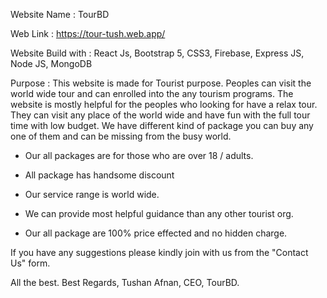 
Website Name : TourBD

Web Link : https://tour-tush.web.app/

Website Build with : React Js, Bootstrap 5, CSS3, Firebase, Express JS, Node JS, MongoDB

Purpose : This website is made for Tourist purpose. Peoples can visit the world wide tour and can enrolled into the any tourism programs. The website is mostly helpful for the peoples who looking for have a relax tour. They can visit any place of the world wide and have fun with the full tour time with low budget. We have different kind of package you can buy any one of them and can be missing from the busy world.

* Our all packages are for those who are over 18 / adults.

* All package has handsome discount

* Our service range is world wide. 

* We can provide most helpful guidance than any other tourist org.

* Our all package are 100% price effected and no hidden charge.

If you have any suggestions please kindly join with us from the "Contact Us" form.

All the best.
Best Regards,
Tushan Afnan,
CEO, TourBD.
